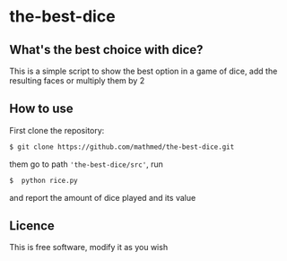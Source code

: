 # the-best-dice

## What's the best choice with dice?
This is a simple script to show the best option in a game of dice, add the resulting faces or multiply them by 2

## How to use

First clone the repository:
```html
$ git clone https://github.com/mathmed/the-best-dice.git
```
them go to path `'the-best-dice/src'`, run 

```html
$  python rice.py
```

and report the amount of dice played and its value  


## Licence
This is free software, modify it as you wish
